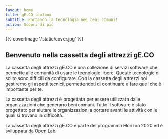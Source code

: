 ```yaml
---
layout: home
title: gE.CO toolbox
subtitle: Portando la tecnologia nei beni comuni!
action: Scopri di più
---
```


{% coverImage '/static/cover.jpg' %}

## Benvenuto nella cassetta degli attrezzi gE.CO

La cassetta degli attrezzi gE.CO è una collezione di servizi software che permette alle comunità di usare le tecnologie libere. Queste tecnologie di solito sono difficili da configurare. Con la cassetta degli attrezzi noi gestiremo gli aspetti tecnici, permettendoti di continuare a fare quel che è importante per te.

La cassetta degli attrezzi è progettata per essere utilizzata dalle organizzazioni che generano beni comuni. Tutto il software è stato progettato per aiutare le organizzazioni a portare avanti le attività con le quali si trovano in difficoltà.

La cassetta degli attrezzi gE.CO è parte del programma Horizon 2020 ed è sviluppata da
[Open Lab](https://openlab.ncl.ac.uk).
